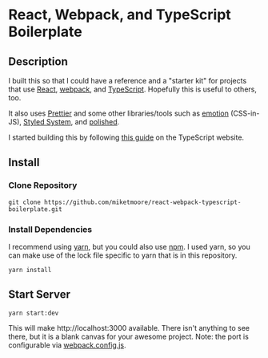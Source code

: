 # React, Webpack, and TypeScript Boilerplate

## Description

I built this so that I could have a reference and a "starter kit" for projects that use [React](https://reactjs.org/), [webpack](https://webpack.js.org/), and [TypeScript](https://www.typescriptlang.org/). Hopefully this is useful to others, too.

It also uses [Prettier](https://prettier.io/) and some other libraries/tools such as [emotion](https://emotion.sh/) (CSS-in-JS), [Styled System](http://jxnblk.com/styled-system/), and [polished](https://polished.js.org/).

I started building this by following [this guide](https://www.typescriptlang.org/docs/handbook/react-&-webpack.html) on the TypeScript website.

## Install

### Clone Repository

```
git clone https://github.com/miketmoore/react-webpack-typescript-boilerplate.git
```

### Install Dependencies

I recommend using [yarn](https://yarnpkg.com/en/), but you could also use [npm](https://www.npmjs.com/). I used yarn, so you can make use of the lock file specific to yarn that is in this repository.

```
yarn install
```

## Start Server

```
yarn start:dev
```

This will make http://localhost:3000 available. There isn't anything to see there, but it is a blank canvas for your awesome project. Note: the port is configurable via [webpack.config.js](webpack.config.js).
